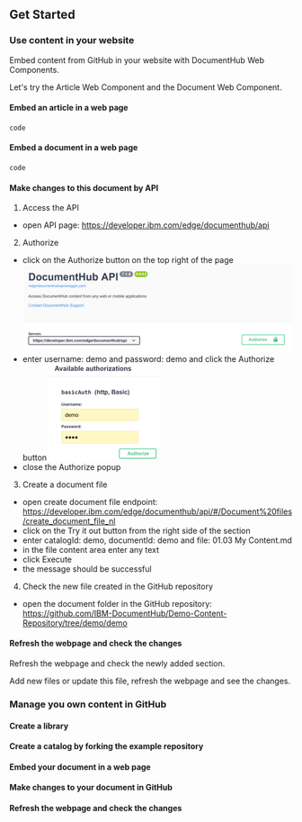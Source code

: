 ## Get Started

### Use content in your website

Embed content from GitHub in your website with DocumentHub Web Components. 

Let's try the Article Web Component and the Document Web Component.

#### Embed an article in a web page

```
code
```

#### Embed a document in a web page

```
code
```

#### Make changes to this document by API

1. Access the API
  - open API page: https://developer.ibm.com/edge/documenthub/api
2. Authorize
  - click on the Authorize button on the top right of the page
  ![Authorize](_attachments/api2_.png)
  - enter username: demo and password: demo and click the Authorize button
  ![Authorize](_attachments/api6_.png)
  - close the Authorize popup
3. Create a document file
  - open create document file endpoint: https://developer.ibm.com/edge/documenthub/api/#/Document%20files/create_document_file_nl
  - click on the Try it out button from the right side of the section
  - enter catalogId: demo, documentId: demo and file: 01.03 My Content.md
  - in the file content area enter any text
  - click Execute
  - the message should be successful
4. Check the new file created in the GitHub repository
  - open the document folder in the GitHub repository: https://github.com/IBM-DocumentHub/Demo-Content-Repository/tree/demo/demo

#### Refresh the webpage and check the changes

Refresh the webpage and check the newly added section.

Add new files or update this file, refresh the webpage and see the changes.


### Manage you own content in GitHub

#### Create a library

#### Create a catalog by forking the example repository

#### Embed your document in a web page

#### Make changes to your document in GitHub

#### Refresh the webpage and check the changes

